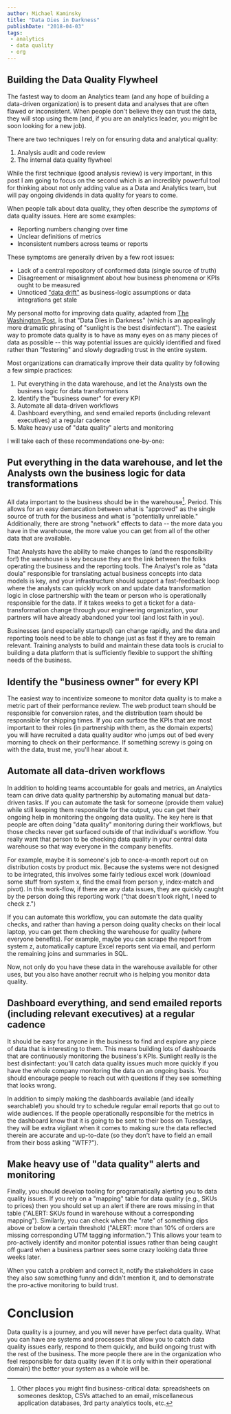 ```yaml
---
author: Michael Kaminsky
title: "Data Dies in Darkness"
publishDate: "2018-04-03"
tags: 
 - analytics
 - data quality
 - org
---
```


## Building the Data Quality Flywheel

The fastest way to doom an Analytics team (and any hope of building a data-driven organization) is to present data and analyses that are often flawed or inconsistent. When people don't believe they can trust the data, they will stop using them (and, if you are an analytics leader, you might be soon looking for a new job).

There are two techniques I rely on for ensuring data and analytical quality:

1. Analysis audit and code review
2. The internal data quality flywheel

While the first technique (good analysis review) is very important, in this post I am going to focus on the second which is an incredibly powerful tool for thinking about not only adding value as a Data and Analytics team, but will pay ongoing dividends in data quality for years to come.

When people talk about data quality, they often describe the *symptoms* of data quality issues. Here are some examples:

* Reporting numbers changing over time
* Unclear definitions of metrics
* Inconsistent numbers across teams or reports

These symptoms are generally driven by a few root issues:

* Lack of a central repository of conformed data (single source of truth)
* Disagreement or misalignment about how business phenomena or KPIs ought to be measured
* Unnoticed ["data drift"](https://streamsets.com/reports/data-drift/) as business-logic assumptions or data integrations get stale

My personal motto for improving data quality, adapted from [The Washington Post](https://www.washingtonpost.com/lifestyle/style/the-washington-posts-new-slogan-turns-out-to-be-an-old-saying/2017/02/23/cb199cda-fa02-11e6-be05-1a3817ac21a5_story.html?utm_term=.3b9fcbc03a44), is that "Data Dies in Darkness" (which is an appealingly more dramatic phrasing of "sunlight is the best disinfectant"). The easiest way to promote data quality is to have as many eyes on as many pieces of data as possible -- this way potential issues are quickly identified and fixed rather than "festering" and slowly degrading trust in the entire system.


Most organizations can dramatically improve their data quality by following a few simple practices:

1. Put everything in the data warehouse, and let the Analysts own the business logic for data transformations 
2. Identify the "business owner" for every KPI
3. Automate all data-driven workflows
4. Dashboard everything, and send emailed reports (including relevant executives) at a regular cadence
5. Make heavy use of "data quality" alerts and monitoring

I will take each of these recommendations one-by-one:

## Put everything in the data warehouse, and let the Analysts own the business logic for data transformations 
All data important to the business should be in the warehouse[^1]. Period. This allows for an easy demarcation between what is "approved" as the single source of truth for the business and what is "potentially unreliable." Additionally, there are strong "network" effects to data -- the more data you have in the warehouse, the more value you can get from all of the other data that are available.


That Analysts have the ability to make changes to (and the responsibility for!) the warehouse is key because they are the link between the folks operating the business and the reporting tools. The Analyst's role as "data doula" responsible for translating actual business concepts into data models is key, and your infrastructure should support a fast-feedback loop where the analysts can quickly work on and update data transformation logic in close partnership with the team or person who is operationally responsible for the data. If it takes weeks to get a ticket for a data-transformation change through your engineering organization, your partners will have already abandoned your tool (and lost faith in you).

Businesses (and especially startups!) can change rapidly, and the data and reporting tools need to be able to change just as fast if they are to remain relevant. Training analysts to build and maintain these data tools is crucial to building a data platform that is sufficiently flexible to support the shifting needs of the business.

## Identify the "business owner" for every KPI
The easiest way to incentivize someone to monitor data quality is to make a metric part of their performance review. The web product team should be responsible for conversion rates, and the distribution team should be responsible for shipping times. If you can surface the KPIs that are most important to their roles (in partnership with them, as the domain experts) you will have recruited a data quality auditor who jumps out of bed every morning to check on their performance. If something screwy is going on with the data, trust me, you'll hear about it.

## Automate all data-driven workflows

In addition to holding teams accountable for goals and metrics, an Analytics team can drive data quality partnership by automating manual but data-driven tasks. If you can automate the task for someone (provide them value) while still keeping them responsible for the output, you can get their ongoing help in monitoring the ongoing data quality. The key here is that people are often doing "data quality" monitoring during their workflows, but those checks never get surfaced outside of that individual's workflow. You really want that person to be checking data quality in your central data warehouse so that way everyone in the company benefits.

For example, maybe it is someone's job to once-a-month report out on distribution costs by product mix. Because the systems were not designed to be integrated, this involves some fairly tedious excel work (download some stuff from system x, find the email from person y, index-match and pivot). In this work-flow, if there are any data issues, they are quickly caught by the person doing this reporting work ("that doesn't look right, I need to check z.") 

If you can automate this workflow, you can automate the data quality checks, and rather than having a person doing quality checks on their local laptop, you can get them checking the warehouse for quality (where everyone benefits). For example, maybe you can scrape the report from system z, automatically capture Excel reports sent via email, and perform the remaining joins and summaries in SQL.

Now, not only do you have these data in the warehouse available for other uses, but you also have another recruit who is helping you monitor data quality.

## Dashboard everything, and send emailed reports (including relevant executives) at a regular cadence

It should be easy for anyone in the business to find and explore any piece of data that is interesting to them. This means building lots of dashboards that are continuously monitoring the business's KPIs. Sunlight really is the best disinfectant: you'll catch data quality issues much more quickly if you have the whole company monitoring the data on an ongoing basis. You should encourage people to reach out with questions if they see something that looks wrong.

In addition to simply making the dashboards available (and ideally searchable!) you should try to schedule regular email reports that go out to wide audiences. If the people operationally responsible for the metrics in the dashboard know that it is going to be sent to their boss on Tuesdays, they will be extra vigilant when it comes to making sure the data reflected therein are accurate and up-to-date (so they don't have to field an email from their boss asking "WTF?").

## Make heavy use of "data quality" alerts and monitoring
Finally, you should develop tooling for programatically alerting you to data quality issues. If you rely on a "mapping" table for data quality (e.g., SKUs to prices) then you should set up an alert if there are rows missing in that table ("ALERT: SKUs found in warehouse without a corresponding mapping"). Similarly, you can check when the "rate" of something dips above or below a certain threshold ("ALERT: more than 10% of orders are missing corresponding UTM tagging information.") This allows your team to pro-actively identify and monitor potential issues rather than being caught off guard when a business partner sees some crazy looking data three weeks later.

When you catch a problem and correct it, notify the stakeholders in case they also saw something funny and didn't mention it, and to demonstrate the pro-active monitoring to build trust.


# Conclusion

Data quality is a journey, and you will never have perfect data quality. What you can have are systems and processes that allow you to catch data quality issues early, respond to them quickly, and build ongoing trust with the rest of the business. The more people there are in the organization who feel responsible for data quality (even if it is only within their operational domain) the better your system as a whole will be.


[^1]: Other places you might find business-critical data: spreadsheets on someones desktop, CSVs attached to an email, miscellaneous application databases, 3rd party analytics tools, etc.
